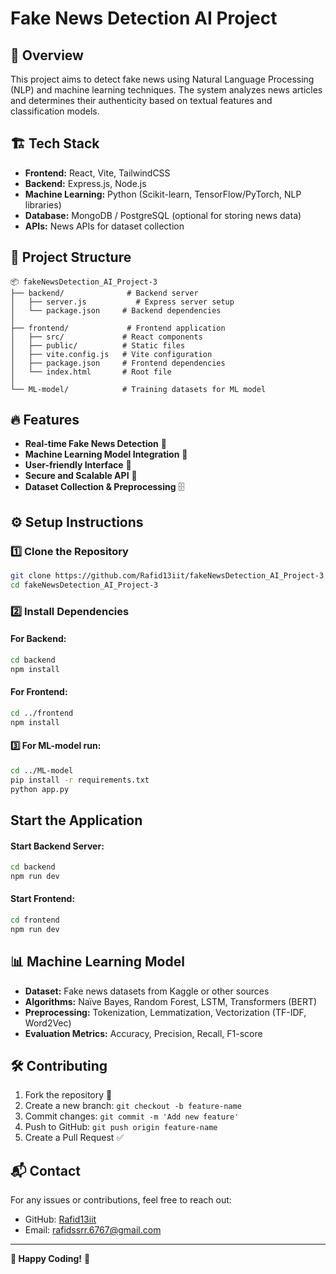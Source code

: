 # Fake News Detection AI Project

## 🚀 Overview
This project aims to detect fake news using Natural Language Processing (NLP) and machine learning techniques. The system analyzes news articles and determines their authenticity based on textual features and classification models.

## 🏗️ Tech Stack
- **Frontend:** React, Vite, TailwindCSS
- **Backend:** Express.js, Node.js
- **Machine Learning:** Python (Scikit-learn, TensorFlow/PyTorch, NLP libraries)
- **Database:** MongoDB / PostgreSQL (optional for storing news data)
- **APIs:** News APIs for dataset collection

## 📂 Project Structure
```
📦 fakeNewsDetection_AI_Project-3
├── backend/              # Backend server
│   ├── server.js           # Express server setup
│   └── package.json     # Backend dependencies
│
├── frontend/             # Frontend application
│   ├── src/             # React components
│   ├── public/          # Static files
│   ├── vite.config.js   # Vite configuration
│   ├── package.json     # Frontend dependencies
│   └── index.html       # Root file
│
└── ML-model/            # Training datasets for ML model
```

## 🔥 Features
- **Real-time Fake News Detection** 📡
- **Machine Learning Model Integration** 🤖
- **User-friendly Interface** 🎨
- **Secure and Scalable API** 🔐
- **Dataset Collection & Preprocessing** 🗄️

## ⚙️ Setup Instructions

### 1️⃣ Clone the Repository
```sh
git clone https://github.com/Rafid13iit/fakeNewsDetection_AI_Project-3.git
cd fakeNewsDetection_AI_Project-3
```

### 2️⃣ Install Dependencies
#### For Backend:
```sh
cd backend
npm install
```
#### For Frontend:
```sh
cd ../frontend
npm install
```
#### 3️⃣ For ML-model run:
```sh
cd ../ML-model
pip install -r requirements.txt
python app.py
```

##  Start the Application
#### Start Backend Server:
```sh
cd backend
npm run dev
```
#### Start Frontend:
```sh
cd frontend
npm run dev
```

## 📊 Machine Learning Model
- **Dataset:** Fake news datasets from Kaggle or other sources
- **Algorithms:** Naïve Bayes, Random Forest, LSTM, Transformers (BERT)
- **Preprocessing:** Tokenization, Lemmatization, Vectorization (TF-IDF, Word2Vec)
- **Evaluation Metrics:** Accuracy, Precision, Recall, F1-score

## 🛠️ Contributing
1. Fork the repository 🍴
2. Create a new branch: `git checkout -b feature-name`
3. Commit changes: `git commit -m 'Add new feature'`
4. Push to GitHub: `git push origin feature-name`
5. Create a Pull Request ✅

## 📬 Contact
For any issues or contributions, feel free to reach out:
- GitHub: [Rafid13iit](https://github.com/Rafid13iit)
- Email: rafidssrr.6767@gmail.com

---
**🚀 Happy Coding!** 🎯

